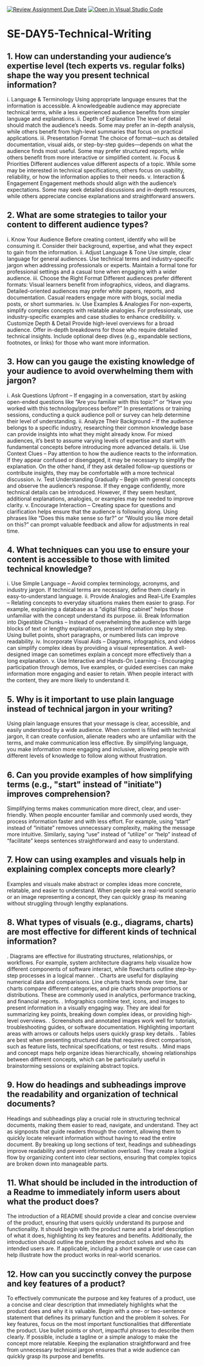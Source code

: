 [![Review Assignment Due Date](https://classroom.github.com/assets/deadline-readme-button-22041afd0340ce965d47ae6ef1cefeee28c7c493a6346c4f15d667ab976d596c.svg)](https://classroom.github.com/a/zsAR-pyY)
[![Open in Visual Studio Code](https://classroom.github.com/assets/open-in-vscode-2e0aaae1b6195c2367325f4f02e2d04e9abb55f0b24a779b69b11b9e10269abc.svg)](https://classroom.github.com/online_ide?assignment_repo_id=18494237&assignment_repo_type=AssignmentRepo)
# SE-DAY5-Technical-Writing
## 1. How can understanding your audience’s expertise level (tech experts vs. regular folks) shape the way you present technical information?
i. Language & Terminology
Using appropriate language ensures that the information is accessible. A knowledgeable audience may appreciate technical terms, while a less experienced audience benefits from simpler language and explanations.
ii. Depth of Explanation
The level of detail should match the audience’s needs. Some may prefer an in-depth analysis, while others benefit from high-level summaries that focus on practical applications.
iii. Presentation Format
The choice of format—such as detailed documentation, visual aids, or step-by-step guides—depends on what the audience finds most useful. Some may prefer structured reports, while others benefit from more interactive or simplified content.
iv. Focus & Priorities
Different audiences value different aspects of a topic. While some may be interested in technical specifications, others focus on usability, reliability, or how the information applies to their needs.
v. Interaction & Engagement
Engagement methods should align with the audience’s expectations. Some may seek detailed discussions and in-depth resources, while others appreciate concise explanations and straightforward answers.

## 2. What are some strategies to tailor your content to different audience types?

i. Know Your Audience
Before creating content, identify who will be consuming it. Consider their background, expertise, and what they expect to gain from the information.
ii. Adjust Language & Tone
Use simple, clear language for general audiences.
Use technical terms and industry-specific jargon when addressing professionals or experts.
Maintain a formal tone for professional settings and a casual tone when engaging with a wider audience.
iii. Choose the Right Format
Different audiences prefer different formats:
Visual learners benefit from infographics, videos, and diagrams.
Detailed-oriented audiences may prefer white papers, reports, and documentation.
Casual readers engage more with blogs, social media posts, or short summaries.
iv. Use Examples & Analogies
For non-experts, simplify complex concepts with relatable analogies.
For professionals, use industry-specific examples and case studies to enhance credibility.
v. Customize Depth & Detail
Provide high-level overviews for a broad audience.
Offer in-depth breakdowns for those who require detailed technical insights.
Include optional deep dives (e.g., expandable sections, footnotes, or links) for those who want more information.

## 3. How can you gauge the existing knowledge of your audience to avoid overwhelming them with jargon?

i. Ask Questions Upfront – If engaging in a conversation, start by asking open-ended questions like “Are you familiar with this topic?” or “Have you worked with this technology/process before?” In presentations or training sessions, conducting a quick audience poll or survey can help determine their level of understanding.
ii. Analyze Their Background – If the audience belongs to a specific industry, researching their common knowledge base can provide insights into what they might already know. For mixed audiences, it’s best to assume varying levels of expertise and start with fundamental concepts before introducing more advanced details.
iii. Use Context Clues – Pay attention to how the audience reacts to the information. If they appear confused or disengaged, it may be necessary to simplify the explanation. On the other hand, if they ask detailed follow-up questions or contribute insights, they may be comfortable with a more technical discussion.
iv. Test Understanding Gradually – Begin with general concepts and observe the audience’s response. If they engage confidently, more technical details can be introduced. However, if they seem hesitant, additional explanations, analogies, or examples may be needed to improve clarity.
v. Encourage Interaction – Creating space for questions and clarification helps ensure that the audience is following along. Using phrases like “Does this make sense so far?” or “Would you like more detail on this?” can prompt valuable feedback and allow for adjustments in real time.

## 4. What techniques can you use to ensure your content is accessible to those with limited technical knowledge?
i. Use Simple Language – Avoid complex terminology, acronyms, and industry jargon. If technical terms are necessary, define them clearly in easy-to-understand language.
ii. Provide Analogies and Real-Life Examples – Relating concepts to everyday situations makes them easier to grasp. For example, explaining a database as a "digital filing cabinet" helps those unfamiliar with the concept understand its purpose.
iii. Break Information into Digestible Chunks – Instead of overwhelming the audience with large blocks of text or lengthy explanations, present information step by step. Using bullet points, short paragraphs, or numbered lists can improve readability.
iv. Incorporate Visual Aids – Diagrams, infographics, and videos can simplify complex ideas by providing a visual representation. A well-designed image can sometimes explain a concept more effectively than a long explanation.
v. Use Interactive and Hands-On Learning – Encouraging participation through demos, live examples, or guided exercises can make information more engaging and easier to retain. When people interact with the content, they are more likely to understand it.

## 5. Why is it important to use plain language instead of technical jargon in your writing?
Using plain language ensures that your message is clear, accessible, and easily understood by a wide audience. When content is filled with technical jargon, it can create confusion, alienate readers who are unfamiliar with the terms, and make communication less effective. By simplifying language, you make information more engaging and inclusive, allowing people with different levels of knowledge to follow along without frustration.

## 6. Can you provide examples of how simplifying terms (e.g., "start" instead of "initiate") improves comprehension?
Simplifying terms makes communication more direct, clear, and user-friendly. When people encounter familiar and commonly used words, they process information faster and with less effort. For example, using “start” instead of “initiate” removes unnecessary complexity, making the message more intuitive. Similarly, saying “use” instead of “utilize” or “help” instead of “facilitate” keeps sentences straightforward and easy to understand.

## 7. How can using examples and visuals help in explaining complex concepts more clearly?
Examples and visuals make abstract or complex ideas more concrete, relatable, and easier to understand. When people see a real-world scenario or an image representing a concept, they can quickly grasp its meaning without struggling through lengthy explanations.

## 8. What types of visuals (e.g., diagrams, charts) are most effective for different kinds of technical information?
. Diagrams are effective for illustrating structures, relationships, or workflows. For example, system architecture diagrams help visualize how different components of software interact, while flowcharts outline step-by-step processes in a logical manner.
. Charts are useful for displaying numerical data and comparisons. Line charts track trends over time, bar charts compare different categories, and pie charts show proportions or distributions. These are commonly used in analytics, performance tracking, and financial reports.
. Infographics combine text, icons, and images to present information in a visually engaging way. They are ideal for summarizing key points, breaking down complex ideas, or providing high-level overviews.
. Screenshots and annotated images work well for tutorials, troubleshooting guides, or software documentation. Highlighting important areas with arrows or callouts helps users quickly grasp key details.
. Tables are best when presenting structured data that requires direct comparison, such as feature lists, technical specifications, or test results.
. Mind maps and concept maps help organize ideas hierarchically, showing relationships between different concepts, which can be particularly useful in brainstorming sessions or explaining abstract topics.

## 9. How do headings and subheadings improve the readability and organization of technical documents?
Headings and subheadings play a crucial role in structuring technical documents, making them easier to read, navigate, and understand. They act as signposts that guide readers through the content, allowing them to quickly locate relevant information without having to read the entire document.
By breaking up long sections of text, headings and subheadings improve readability and prevent information overload. They create a logical flow by organizing content into clear sections, ensuring that complex topics are broken down into manageable parts.

## 11. What should be included in the introduction of a Readme to immediately inform users about what the product does?
The introduction of a README should provide a clear and concise overview of the product, ensuring that users quickly understand its purpose and functionality. It should begin with the product name and a brief description of what it does, highlighting its key features and benefits.
Additionally, the introduction should outline the problem the product solves and who its intended users are. If applicable, including a short example or use case can help illustrate how the product works in real-world scenarios.

## 12. How can you succinctly convey the purpose and key features of a product?
To effectively communicate the purpose and key features of a product, use a concise and clear description that immediately highlights what the product does and why it is valuable. Begin with a one- or two-sentence statement that defines its primary function and the problem it solves.
For key features, focus on the most important functionalities that differentiate the product. Use bullet points or short, impactful phrases to describe them clearly. If possible, include a tagline or a simple analogy to make the concept more relatable. Keeping the explanation straightforward and free from unnecessary technical jargon ensures that a wide audience can quickly grasp its purpose and benefits.
